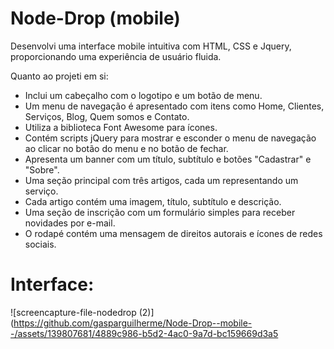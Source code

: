 # Node-Drop (mobile)
Desenvolvi uma interface mobile intuitiva com HTML, CSS e Jquery, proporcionando uma experiência de usuário fluida. 

Quanto ao projeti em si:

- Inclui um cabeçalho com o logotipo e um botão de menu.
- Um menu de navegação é apresentado com itens como Home, Clientes, Serviços, Blog, Quem somos e Contato.
- Utiliza a biblioteca Font Awesome para ícones.
- Contém scripts jQuery para mostrar e esconder o menu de navegação ao clicar no botão do menu e no botão de fechar.
- Apresenta um banner com um título, subtítulo e botões "Cadastrar" e "Sobre".
- Uma seção principal com três artigos, cada um representando um serviço.
- Cada artigo contém uma imagem, título, subtítulo e descrição.
- Uma seção de inscrição com um formulário simples para receber novidades por e-mail.
- O rodapé contém uma mensagem de direitos autorais e ícones de redes sociais.


# Interface:

![screencapture-file-nodedrop (2)](https://github.com/gasparguilherme/Node-Drop--mobile--/assets/139807681/4889c986-b5d2-4ac0-9a7d-bc159669d3a5


